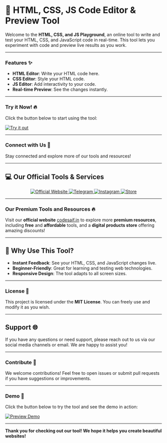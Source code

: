 # 🚀 **HTML, CSS, JS Code Editor & Preview Tool**

Welcome to the **HTML, CSS, and JS Playground**, an online tool to write and test your HTML, CSS, and JavaScript code in real-time. This tool lets you experiment with code and preview live results as you work.

---

### **Features** ✨

- **HTML Editor**: Write your HTML code here.
- **CSS Editor**: Style your HTML code.
- **JS Editor**: Add interactivity to your code.
- **Real-time Preview**: See the changes instantly.

---

### **Try it Now!** 🔥

Click the button below to start using the tool:

[![Try it out](https://img.shields.io/badge/Try%20It%20Out-Click%20Here-blue)](https://codesaif-in.github.io/html-css-js-playground/)

---

### **Connect with Us** 💬

Stay connected and explore more of our tools and resources!

---

## 💻 **Our Official Tools & Services**

<p align="center">
  <a href="https://codesaif.in" target="_blank">
    <img src="https://img.shields.io/badge/Official%20Website-codesaif.in-blue?style=for-the-badge" alt="Official Website">
  </a>
  <a href="https://t.me/codessaif_group" target="_blank">
    <img src="https://img.shields.io/badge/Telegram-Join%20Us-blue?style=for-the-badge" alt="Telegram">
  </a>
  <a href="https://instagram.com/codesaif.in" target="_blank">
    <img src="https://img.shields.io/badge/Instagram-Follow%20Us-blue?style=for-the-badge" alt="Instagram">
  </a>
  <a href="https://store.codesaif.in" target="_blank">
    <img src="https://img.shields.io/badge/Store-Browse%20Products-blue?style=for-the-badge" alt="Store">
  </a>
</p>

---

### **Our Premium Tools and Resources** 🔥

Visit our **official website** [codesaif.in](https://codesaif.in) to explore more **premium resources**, including **free** and **affordable** tools, and a **digital products store** offering amazing discounts!

---

## 🌟 **Why Use This Tool?**
- **Instant Feedback**: See your HTML, CSS, and JavaScript changes live.
- **Beginner-Friendly**: Great for learning and testing web technologies.
- **Responsive Design**: The tool adapts to all screen sizes.

---

### **License** 📝
This project is licensed under the **MIT License**. You can freely use and modify it as you wish.

---

## **Support** 🌐

If you have any questions or need support, please reach out to us via our social media channels or email. We are happy to assist you!

---

### **Contribute** 🤝

We welcome contributions! Feel free to open issues or submit pull requests if you have suggestions or improvements.

---

### **Demo** 🎥

Click the button below to try the tool and see the demo in action:

[![Preview Demo](https://img.shields.io/badge/See%20Demo%20In%20Action-blue)](https://codesaif-in.github.io/html-css-js-playground/)

---

**Thank you for checking out our tool! We hope it helps you create beautiful websites!**
